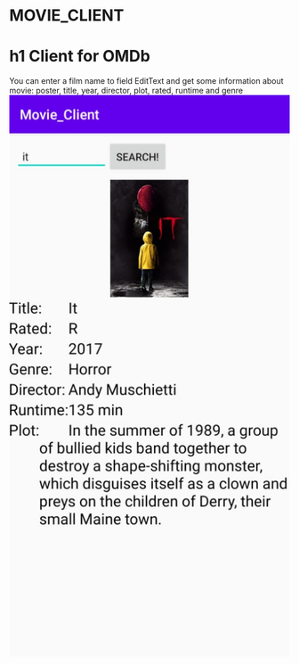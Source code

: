 # MOVIE_CLIENT
h1 Client for OMDb
===================
You can enter a film name to field EditText and get some information about movie: poster, title, year, director, plot, rated, runtime and genre
![screenshot of sample](https://github.com/ESHagibalov/MOVIE_CLIENT/blob/master/movie_client_screenshot.jpg)
